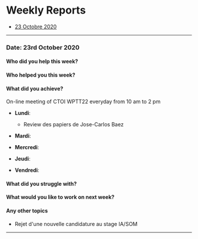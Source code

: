 # Weekly Reports

* [23 Octobre 2020](#date-23rd-october-2020)

-------------------------------------------------------------------  

### Date: 23rd October 2020

#### Who did you help this week?

#### Who helped you this week?

#### What did you achieve?

On-line meeting of CTOI WPTT22 everyday from 10 am to 2 pm

* **Lundi**: 
  * Review des papiers de Jose-Carlos Baez

* **Mardi**: 

* **Mercredi**: 

* **Jeudi**: 

* **Vendredi**: 

#### What did you struggle with?

#### What would you like to work on next week?

#### Any other topics

* Rejet d'une nouvelle candidature au stage IA/SOM

-------------------------------------------------------------------
